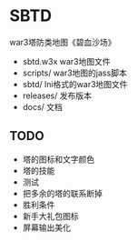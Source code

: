# SBTD

war3塔防类地图《碧血沙场》

- sbtd.w3x  war3地图文件
- scripts/ war3地图的jass脚本
- sbtd/ lni格式的war3地图文件
- releases/ 发布版本
- docs/ 文档

## TODO
- 塔的图标和文字颜色
- 塔的技能
- 测试
- 把多余的塔的联系断掉
- 胜利条件
- 新手大礼包图标
- 屏幕输出美化